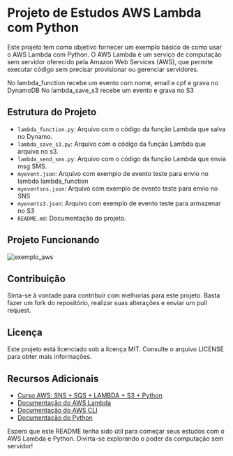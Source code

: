 # Projeto de Estudos AWS Lambda com Python

Este projeto tem como objetivo fornecer um exemplo básico de como usar o AWS Lambda com Python. O AWS Lambda é um serviço de computação sem servidor oferecido pela Amazon Web Services (AWS), que permite executar código sem precisar provisionar ou gerenciar servidores.

No lambda_function recebe um evento com nome, email e cpf e grava no DynamoDB
No lambda_save_s3 recebe um evento e grava no S3 

## Estrutura do Projeto

- `lambda_function.py`: Arquivo com o código da função Lambda que salva no Dynamo.
- `lambda_save_s3.py`: Arquivo com o código da função Lambda que arquiva no s3.
- `lambda_send_sms.py`: Arquivo com o código da função Lambda que envia msg SMS.
- `myevent.json`: Arquivo com exemplo de evento teste para envio no lambda lambda_function
- `myeventsns.json`: Arquivo com exemplo de evento teste para envio no SNS
- `myevents3.json`: Arquivo com exemplo de evento teste para armazenar no S3
- `README.md`: Documentação do projeto.

## Projeto Funcionando
![exemplo_aws](https://github.com/msvasconcelos/aws-services/assets/17626335/fc5d7cd9-7ef4-4d0c-839b-cb0866250c91)


## Contribuição

Sinta-se à vontade para contribuir com melhorias para este projeto. Basta fazer um fork do repositório, realizar suas alterações e enviar um pull request.

## Licença

Este projeto está licenciado sob a licença MIT. Consulte o arquivo LICENSE para obter mais informações.

## Recursos Adicionais

- [Curso AWS: SNS + SQS + LAMBDA + S3 + Python](https://www.youtube.com/playlist?list=PLtyCzf24Ov40hAgIfHohNcOIy8jo0IQ2h)
- [Documentação do AWS Lambda](https://docs.aws.amazon.com/lambda/latest/dg/welcome.html)
- [Documentação do AWS CLI](https://aws.amazon.com/cli/)
- [Documentação do Python](https://docs.python.org/)

Espero que este README tenha sido útil para começar seus estudos com o AWS Lambda e Python. Divirta-se explorando o poder da computação sem servidor!
